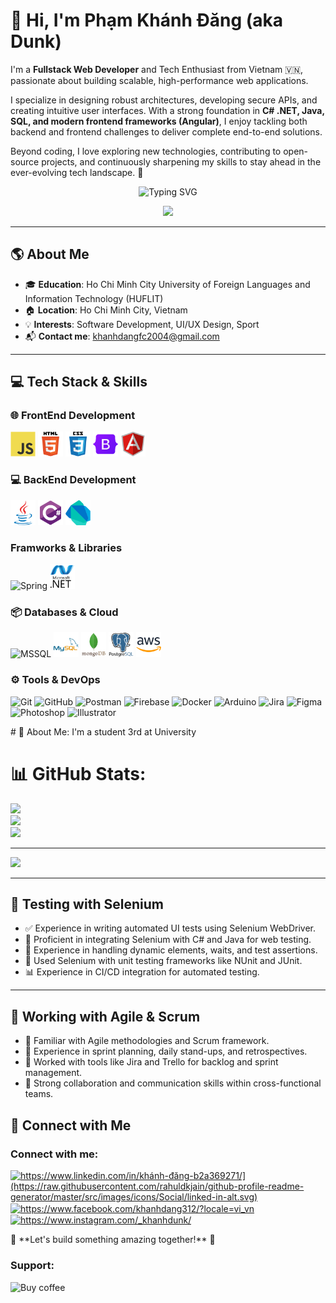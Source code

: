 # 👋 Hi, I'm Phạm Khánh Đăng (aka Dunk)  

I'm a **Fullstack Web Developer** and Tech Enthusiast from Vietnam 🇻🇳, passionate about building scalable, high-performance web applications.  

I specialize in designing robust architectures, developing secure APIs, and creating intuitive user interfaces. With a strong foundation in **C# .NET, Java, SQL, and modern frontend frameworks (Angular)**, I enjoy tackling both backend and frontend challenges to deliver complete end-to-end solutions.  

Beyond coding, I love exploring new technologies, contributing to open-source projects, and continuously sharpening my skills to stay ahead in the ever-evolving tech landscape. 🚀  

<p align="center">
  <img src="https://readme-typing-svg.herokuapp.com?font=Fira+Code&size=24&pause=1000&color=0FFF00&center=true&vCenter=true&width=435&lines=Hello+World!;Welcome+to+my+profile;Enjoy+your+visit!" alt="Typing SVG" />
</p>
<p align="center">
  <img src="https://media.giphy.com/media/M9gbBd9nbDrOTu1Mqx/giphy.gif" width="200"/>
</p>

---

## 🌎 About Me  

- 🎓 **Education**: Ho Chi Minh City University of Foreign Languages and Information Technology (HUFLIT)  
- 🏠 **Location**: Ho Chi Minh City, Vietnam  
- 💡 **Interests**: Software Development, UI/UX Design, Sport 
- 📬 **Contact me**: khanhdangfc2004@gmail.com  

---
## 💻 Tech Stack & Skills  

### 🌐 **FrontEnd Development**  
<p align="left">
  <img src="https://raw.githubusercontent.com/devicons/devicon/master/icons/javascript/javascript-original.svg" alt="JavaScript" width="40" height="40"/>
  <img src="https://raw.githubusercontent.com/devicons/devicon/master/icons/html5/html5-original-wordmark.svg" alt="HTML5" width="40" height="40"/>
  <img src="https://raw.githubusercontent.com/devicons/devicon/master/icons/css3/css3-original-wordmark.svg" alt="CSS3" width="40" height="40"/>
  <img src="https://raw.githubusercontent.com/devicons/devicon/master/icons/bootstrap/bootstrap-original.svg" alt="Bootstrap" width="40" height="40"/>
  <img src="https://raw.githubusercontent.com/devicons/devicon/master/icons/angularjs/angularjs-original.svg" alt="Angular" width="40" height="40"/>
</p> 

### 💻 **BackEnd Development**  
<p align="left">
  <img src="https://raw.githubusercontent.com/devicons/devicon/master/icons/java/java-original.svg" alt="Java" width="40" height="40"/>
  <img src="https://raw.githubusercontent.com/devicons/devicon/master/icons/csharp/csharp-original.svg" alt="C#" width="40" height="40"/>
  <img src="https://raw.githubusercontent.com/devicons/devicon/master/icons/dart/dart-original.svg" alt="Dart" width="40" height="40"/>
</p> 

### Framworks & Libraries
<p align="left">
  <img src="https://www.vectorlogo.zone/logos/springio/springio-icon.svg" alt="Spring" width="40" height="40"/>
  <img src="https://raw.githubusercontent.com/devicons/devicon/master/icons/dot-net/dot-net-original-wordmark.svg" alt=".NET" width="40" height="40"/>
</p>

### 📦 **Databases & Cloud**  
<p align="left">
  <img src="https://www.svgrepo.com/show/303229/microsoft-sql-server-logo.svg" alt="MSSQL" width="40" height="40"/>
  <img src="https://raw.githubusercontent.com/devicons/devicon/master/icons/mysql/mysql-original-wordmark.svg" alt="MySQL" width="40" height="40"/>
  <img src="https://raw.githubusercontent.com/devicons/devicon/master/icons/mongodb/mongodb-original-wordmark.svg" alt="MongoDB" width="40" height="40"/>
  <img src="https://raw.githubusercontent.com/devicons/devicon/master/icons/postgresql/postgresql-original-wordmark.svg" alt="PostgreSQL" width="40" height="40"/>
  <img src="https://raw.githubusercontent.com/devicons/devicon/master/icons/amazonwebservices/amazonwebservices-original-wordmark.svg" alt="AWS" width="40" height="40"/>
</p> 

### ⚙️ **Tools & DevOps**  
<p align="left">
  <img src="https://www.vectorlogo.zone/logos/git-scm/git-scm-icon.svg" alt="Git" width="40" height="40"/>
  <img src="https://www.vectorlogo.zone/logos/github/github-icon.svg" alt="GitHub" width="40" height="40"/>
  <img src="https://www.vectorlogo.zone/logos/getpostman/getpostman-icon.svg" alt="Postman" width="40" height="40"/>
  <img src="https://www.vectorlogo.zone/logos/firebase/firebase-icon.svg" alt="Firebase" width="40" height="40"/>
  <img src="https://www.vectorlogo.zone/logos/docker/docker-icon.svg" alt="Docker" width="40" height="40"/>
  <img src="https://cdn.worldvectorlogo.com/logos/arduino-1.svg" alt="Arduino" width="40" height="40"/>
  <img src="https://www.vectorlogo.zone/logos/atlassian_jira/atlassian_jira-icon.svg" alt="Jira" width="40" height="40"/>
  <img src="https://www.vectorlogo.zone/logos/figma/figma-icon.svg" alt="Figma" width="40" height="40"/>
  <img src="https://cdn.worldvectorlogo.com/logos/adobe-photoshop-2.svg" alt="Photoshop" width="40" height="40"/>
  <img src="https://upload.wikimedia.org/wikipedia/commons/f/fb/Adobe_Illustrator_CC_icon.svg" alt="Illustrator" width="40" height="40"/>
</p>
# 💫 About Me:
I'm a student 3rd at University 

# 📊 GitHub Stats:
![](https://github-readme-stats.vercel.app/api?username=KhanhDunk&theme=dark&hide_border=false&include_all_commits=false&count_private=false)<br/>
![](https://nirzak-streak-stats.vercel.app/?user=KhanhDunk&theme=dark&hide_border=false)<br/>
![](https://github-readme-stats.vercel.app/api/top-langs/?username=KhanhDunk&theme=dark&hide_border=false&include_all_commits=false&count_private=false&layout=compact)

---
[![](https://visitcount.itsvg.in/api?id=KhanhDunk&icon=0&color=0)](https://visitcount.itsvg.in)

---
## 🧪 **Testing with Selenium**
- ✅ Experience in writing automated UI tests using Selenium WebDriver.
- 📌 Proficient in integrating Selenium with C# and Java for web testing.
- 🔄 Experience in handling dynamic elements, waits, and test assertions.
- 🎯 Used Selenium with unit testing frameworks like NUnit and JUnit.
- 📊 Experience in CI/CD integration for automated testing.

---
## 🔄 **Working with Agile & Scrum**
- 📅 Familiar with Agile methodologies and Scrum framework.
- 🎯 Experience in sprint planning, daily stand-ups, and retrospectives.
- 📌 Worked with tools like Jira and Trello for backlog and sprint management.
- 📝 Strong collaboration and communication skills within cross-functional teams.


<!-- Proudly created with GPRM ( https://gprm.itsvg.in ) -->

## 📱 Connect with Me  
<h3 align="left">Connect with me:</h3>
<p align="left">
<a href="" target="blank"><img align="center" src="https://www.linkedin.com/in/khánh-đăng-b2a369271/" alt="https://www.linkedin.com/in/khánh-đăng-b2a369271/](https://raw.githubusercontent.com/rahuldkjain/github-profile-readme-generator/master/src/images/icons/Social/linked-in-alt.svg)" height="30" width="40" /></a>
<a href="https://fb.com/https://www.facebook.com/khanhdang312/?locale=vi_vn](https://www.facebook.com/khanhdang312?locale=vi_vn)" target="blank"><img align="center" src="https://raw.githubusercontent.com/rahuldkjain/github-profile-readme-generator/master/src/images/icons/Social/facebook.svg" alt="https://www.facebook.com/khanhdang312/?locale=vi_vn" height="30" width="40" /></a>
<a href="https://instagram.com/https://www.instagram.com/_khanhdunk/" target="blank"><img align="center" src="https://raw.githubusercontent.com/rahuldkjain/github-profile-readme-generator/master/src/images/icons/Social/instagram.svg" alt="https://www.instagram.com/_khanhdunk/" height="30" width="40" /></a>
</p>
🚀 **Let's build something amazing together!** 🚀  
<h3 align="left">Support:</h3>
<p><a href="https://ko-fi.com/Buy coffe"> <img align="left" src="https://cdn.ko-fi.com/cdn/kofi3.png?v=3" height="50" width="210" alt="Buy coffee" /></a></p>
<br/>
 

